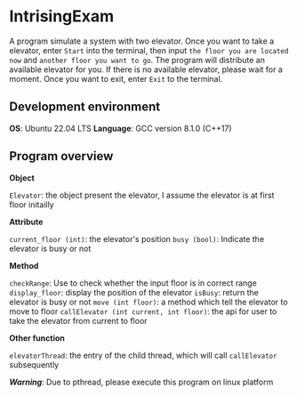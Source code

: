 # IntrisingExam
A program simulate a system with two elevator. Once you want to take a elevator, enter `Start` into the terminal, then input `the floor you are located now` and `another floor you want to go`. The program will distribute an available elevator for you. If there is no available elevator, please wait for a moment. Once you want to exit, enter `Exit` to the terminal.
## Development environment
  **OS**: Ubuntu 22.04 LTS
  **Language**: GCC version 8.1.0 (C++17)

## Program overview
**Object**

  `Elevator`: the object present the elevator, I assume the elevator is at first floor initailly

**Attribute**

  `current_floor (int)`: the elevator's position
  `busy (bool)`: Indicate the elevator is busy or not

**Method**

  `checkRange`: Use to check whether the input floor is in correct range
  `display_floor`: display the position of the elevator
  `isBusy`: return the elevator is busy or not
  `move (int floor)`: a method which tell the elevator to move to floor
  `callElevator (int current, int floor)`: the api for user to take the elevator from current to floor

**Other function**

  `elevatorThread`: the entry of the child thread, which will call `callElevator` subsequently

***Warning***: Due to pthread, please execute this program on linux platform
